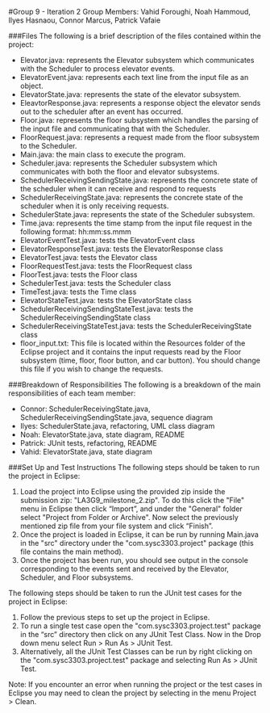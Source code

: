 #Group 9 - Iteration 2
Group Members: Vahid Foroughi, Noah Hammoud, Ilyes Hasnaou, Connor Marcus, Patrick Vafaie 

###Files
The following is a brief description of the files contained within the project:
- Elevator.java: represents the Elevator subsystem which communicates with the Scheduler to process elevator events.
- ElevatorEvent.java: represents each text line from the input file as an object.
- ElevatorState.java: represents the state of the elevator subsystem.
- EleavtorResponse.java: represents a response object the elevator sends out to the scheduler after an event has occurred.
- Floor.java: represents the floor subsystem which handles the parsing of the input file and communicating that with the Scheduler.
- FloorRequest.java: represents a request made from the floor subsystem to the Scheduler.
- Main.java: the main class to execute the program.
- Scheduler.java: represents the Scheduler subsystem which communicates with both the floor and elevator subsystems.
- SchedulerReceivingSendingState.java: represents the concrete state of the scheduler when it can receive and respond to requests
- SchedulerReceivingState.java: represents the concrete state of the scheduler when it is only receiving requests.
- SchedulerState.java: represents the state of the Scheduler subsystem.
- Time.java: represents the time stamp from the input file request in the following format: hh:mm:ss.mmm
- ElevatorEventTest.java: tests the ElevatorEvent class
- ElevatorResponseTest.java: tests the ElevatorResponse class
- ElevatorTest.java: tests the Elevator class
- FloorRequestTest.java: tests the FloorRequest class
- FloorTest.java: tests the Floor class
- SchedulerTest.java: tests the Scheduler class
- TimeTest.java: tests the Time class
- ElevatorStateTest.java: tests the ElevatorState class
- SchedulerReceivingSendingStateTest.java: tests the SchedulerReceivingSendingState class
- SchedulerReceivingStateTest.java: tests the SchedulerReceivingState class
- floor_input.txt: This file is located within the Resources folder of the Eclipse project and it contains the input requests read by the Floor subsystem (time, floor, floor button, and car button). You should change this file if you wish to change the requests.

###Breakdown of Responsibilities
The following is a breakdown of the main responsibilities of each team member:
- Connor: SchedulerReceivingState.java, SchedulerReceivingSendingState.java, sequence diagram
- Ilyes: SchedulerState.java, refactoring, UML class diagram
- Noah: ElevatorState.java, state diagram, README
- Patrick: JUnit tests, refactoring, README
- Vahid: ElevatorState.java, state diagram

###Set Up and Test Instructions
The following steps should be taken to run the project in Eclipse:
1. Load the project into Eclipse using the provided zip inside the submission zip: "LA3G9_milestone_2.zip". To do this click the "File" menu in Eclipse then click “Import”, and under the "General" folder select "Project from Folder or Archive". Now select the previously mentioned zip file from your file system and click “Finish”.
2. Once the project is loaded in Eclipse, it can be run by running Main.java in the "src" directory under the "com.sysc3303.project" package (this file contains the main method).
3. Once the project has been run, you should see output in the console corresponding to the events sent and received by the Elevator, Scheduler, and Floor subsystems.

The following steps should be taken to run the JUnit test cases for the project in Eclipse:
1. Follow the previous steps to set up the project in Eclipse.
2. To run a single test case open the "com.sysc3303.project.test" package in the “src” directory then click on any JUnit Test Class. Now in the Drop down menu select Run > Run As > JUnit Test.
3. Alternatively, all the JUnit Test Classes can be run by right clicking on the "com.sysc3303.project.test" package and selecting Run As > JUnit Test.

Note: If you encounter an error when running the project or the test cases in Eclipse you may need to clean the project by selecting in the menu Project > Clean.
